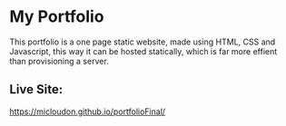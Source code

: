 # My Portfolio  
This portfolio is a one page static website, made using HTML, CSS and Javascript, this way it can be hosted statically, which is far more effient than provisioning a server.  
## Live Site:  
https://micloudon.github.io/portfolioFinal/